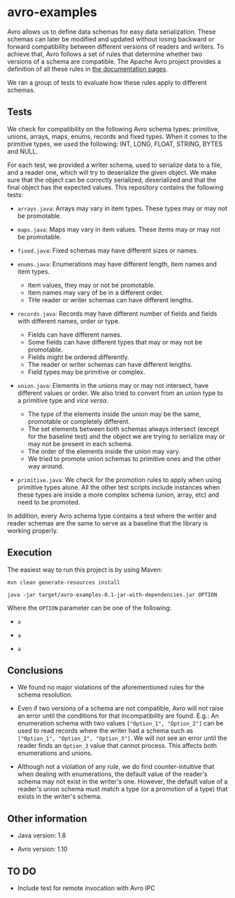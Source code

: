 # avro-examples

Avro allows us to define data schemas for easy data serialization. These schemas can later be modified and updated without losing backward or forward compatibility between different versions of readers and writers. To achieve that, Avro follows a set of rules that determine whether two versions of a schema are compatible. The Apache Avro project provides a definition of all these rules in [the documentation pages](https://avro.apache.org/docs/current/spec.html#Schema+Resolution).

We ran a group of tests to evaluate how these rules apply to different schemas.


## Tests


We check for compatibility on the following Avro schema types: primitive, unions, arrays, maps, enums, records and fixed types. When it comes to the primitive types, we used the following: INT, LONG, FLOAT, STRING, BYTES and NULL. 
 

For each test, we provided a writer schema, used to serialize data to a file, and a reader one, which will try to deserialize the given object. We make sure that the object can be correctly serialized, deserialized and that the final object has the expected values. This repository contains the following tests:

* `arrays.java`: Arrays may vary in item types. These types may or may not be promotable.

* `maps.java`: Maps may vary in item values. These items may or may not be promotable.

* `fixed.java`: Fixed schemas may have different sizes or names.

* `enums.java`: Enumerations may have different length, item names and item types. 
	*  Item values, they may or not be promotable.
	*  Item names may vary of be in a different order.
	*  THe reader or writer schemas can have different lengths. 

* `records.java`: Records may have different number of fields and fields with different names, order or type.
	*  Fields can have different names.
	*  Some fields can have different types that may or may not be promotable.
	*  Fields might be ordered differently.
	*  The reader or writer schemas can have different lengths.  
	*  Field types may be primitive or complex.

* `union.java`: Elements in the unions may or may not intersect, have different values or order. We also tried to convert from an union type to a primitive type and *vice versa*.
 	* The type of the elements inside the union may be the same, promotable or completely different.
 	* The set elements between both schemas always intersect (except for the baseline test) and the object we are trying to serialize may or may not be present in each schema.
 	* The order of the elements inside the union may vary.
 	* We tried to promote union schemas to primitive ones and the other way around.

* `primitive.java`: We check for the promotion rules to apply when using primitive types alone. All the other test scripts include instances when these types are inside a more complex schema (union, array, etc) and need to be promoted.
 
In addition, every Avro schema type contains a test where the writer and reader schemas are the same to serve as a baseline that the library is working properly.

## Execution

The easiest way to run this project is by using Maven:

```
mvn clean generate-resources install

java -jar target/avro-examples-0.1-jar-with-dependencies.jar OPTION
```

Where the `OPTION` parameter can be one of the following:

*  `a`

*  `a`

*  `a`
 

## Conclusions

*  We found no major violations of the aforementioned rules for the schema resolution.

*  Even if two versions of a schema are not compatible, Avro will not raise an error until the conditions for that incompatibility are found. E.g.: An enumeration schema with two values `["Option_1", "Option_2"]` can be used to read records where the writer had a schema such as `["Option_1", "Option_2", "Option_3"]`. We will not see an error until the reader finds an `Option_3` value that cannot process. This affects both enumerations and unions.

*  Although not a violation of any rule, we do find counter-intuitive that when dealing with enumerations, the default value of the reader's schema may not exist in the writer's one. However, the default value of a reader's union schema must match a type (or a promotion of a type) that exists in the writer's schema.

## Other information

*  Java version: 1.8

*  Avro version: 1.10

## TO DO

* Include test for remote invocation with Avro IPC

